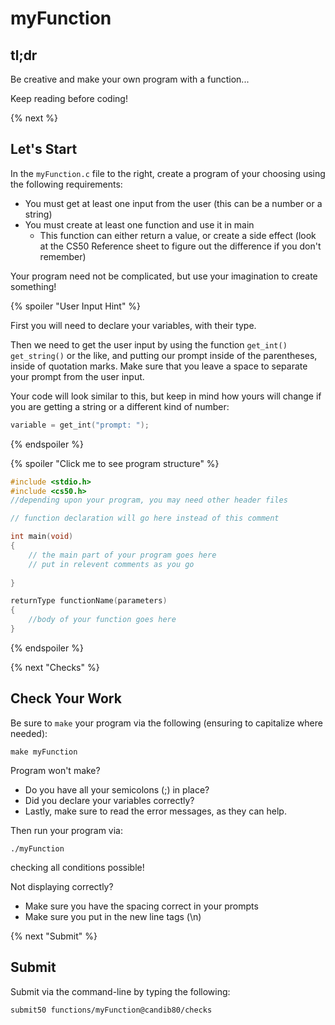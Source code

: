 # myFunction

## tl;dr

Be creative and make your own program with a function...

Keep reading before coding!

{% next %}

## Let's Start

In the `myFunction.c` file to the right, create a program of your choosing using the following requirements:
  
  - You must get at least one input from the user (this can be a number or a string)
  - You must create at least one function and use it in main
    - This function can either return a value, or create a side effect (look at the CS50 Reference sheet to figure out the difference if you don't remember)
    
 Your program need not be complicated, but use your imagination to create something!

{% spoiler "User Input Hint" %}

First you will need to declare your variables, with their type. 

Then we need to get the user input by using the function `get_int()` `get_string()` or the like, and putting our prompt inside of the parentheses, inside of quotation marks.  Make sure that you leave a space to separate your prompt from the user input.

Your code will look similar to this, but keep in mind how yours will change if you are getting a string or a different kind of number:

```c
variable = get_int("prompt: ");
```

{% endspoiler %}

{% spoiler "Click me to see program structure" %}

```c
#include <stdio.h>
#include <cs50.h>
//depending upon your program, you may need other header files

// function declaration will go here instead of this comment

int main(void)
{
    // the main part of your program goes here
    // put in relevent comments as you go
    
}

returnType functionName(parameters)
{
    //body of your function goes here
}
```

{% endspoiler %}

{% next "Checks" %}

## Check Your Work

Be sure to `make` your program via the following (ensuring to capitalize where needed):

```
make myFunction
```

Program won't make?

- Do you have all your semicolons (;) in place?
- Did you declare your variables correctly?
- Lastly, make sure to read the error messages, as they can help.

Then run your program via:

```
./myFunction
```

checking all conditions possible!

Not displaying correctly?

- Make sure you have the spacing correct in your prompts
- Make sure you put in the new line tags (\n)

{% next "Submit" %}

## Submit

Submit via the command-line by typing the following:

`submit50 functions/myFunction@candib80/checks`
